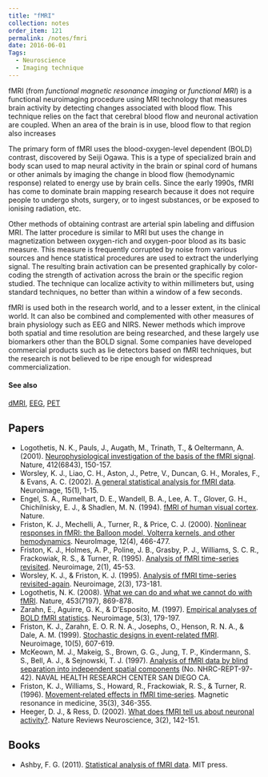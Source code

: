 ```yaml
---
title: "fMRI"
collection: notes
order_item: 121
permalink: /notes/fmri
date: 2016-06-01
Tags:
  - Neuroscience
  - Imaging technique
---
```


fMRI (from *functional magnetic resonance imaging* or *functional MRI*) is a functional neuroimaging procedure using MRI technology that measures brain activity by detecting changes associated with blood flow. This technique relies on the fact that cerebral blood flow and neuronal activation are coupled. When an area of the brain is in use, blood flow to that region also increases

The primary form of fMRI uses the blood-oxygen-level dependent (BOLD) contrast, discovered by Seiji Ogawa. This is a type of specialized brain and body scan used to map neural activity in the brain or spinal cord of humans or other animals by imaging the change in blood flow (hemodynamic response) related to energy use by brain cells. Since the early 1990s, fMRI has come to dominate brain mapping research because it does not require people to undergo shots, surgery, or to ingest substances, or be exposed to ionising radiation, etc.

Other methods of obtaining contrast are arterial spin labeling and diffusion MRI. The latter procedure is similar to MRI but uses the change in magnetization between oxygen-rich and oxygen-poor blood as its basic measure. This measure is frequently corrupted by noise from various sources and hence statistical procedures are used to extract the underlying signal. The resulting brain activation can be presented graphically by color-coding the strength of activation across the brain or the specific region studied. The technique can localize activity to within millimeters but, using standard techniques, no better than within a window of a few seconds.

fMRI is used both in the research world, and to a lesser extent, in the clinical world. It can also be combined and complemented with other measures of brain physiology such as EEG and NIRS. Newer methods which improve both spatial and time resolution are being researched, and these largely use biomarkers other than the BOLD signal. Some companies have developed commercial products such as lie detectors based on fMRI techniques, but the research is not believed to be ripe enough for widespread commercialization.


#### See also
[dMRI](/notes/dmri), [EEG](/notes/eeg), [PET](/notes/pet)




## Papers
* Logothetis, N. K., Pauls, J., Augath, M., Trinath, T., & Oeltermann, A. (2001). [Neurophysiological investigation of the basis of the fMRI signal](http://www.nature.com/nature/journal/v412/n6843/full/412150a0.html). Nature, 412(6843), 150-157.
* Worsley, K. J., Liao, C. H., Aston, J., Petre, V., Duncan, G. H., Morales, F., & Evans, A. C. (2002). [A general statistical analysis for fMRI data](http://citeseerx.ist.psu.edu/viewdoc/download?doi=10.1.1.93.3431&rep=rep1&type=pdf). Neuroimage, 15(1), 1-15.
* Engel, S. A., Rumelhart, D. E., Wandell, B. A., Lee, A. T., Glover, G. H., Chichilnisky, E. J., & Shadlen, M. N. (1994). [fMRI of human visual cortex](http://psycnet.apa.org/psycinfo/1995-00647-001). Nature.
* Friston, K. J., Mechelli, A., Turner, R., & Price, C. J. (2000). [Nonlinear responses in fMRI: the Balloon model, Volterra kernels, and other hemodynamics](http://invibe.net/biblio_database_dyva/woda/data/att/a080.file.pdf). NeuroImage, 12(4), 466-477.
* Friston, K. J., Holmes, A. P., Poline, J. B., Grasby, P. J., Williams, S. C. R., Frackowiak, R. S., & Turner, R. (1995). [Analysis of fMRI time-series revisited](https://www.researchgate.net/profile/Karl_Friston/publication/222460837_Analysis_of_fMRI_Time-Series_Revisited/links/0fcfd51192859e11d0000000.pdf). Neuroimage, 2(1), 45-53.
* Worsley, K. J., & Friston, K. J. (1995). [Analysis of fMRI time-series revisited-again](http://chic.pbworks.com/f/Warsley+%26+Friston,+1995+Analysis+fMRi+revisited+Again.pdf). Neuroimage, 2(3), 173-181.
* Logothetis, N. K. (2008). [What we can do and what we cannot do with fMRI](http://www.nature.com/nature/journal/v453/n7197/full/nature06976.html). Nature, 453(7197), 869-878.
* Zarahn, E., Aguirre, G. K., & D'Esposito, M. (1997). [Empirical analyses of BOLD fMRI statistics](http://citeseerx.ist.psu.edu/viewdoc/download?doi=10.1.1.420.2797&rep=rep1&type=pdf). Neuroimage, 5(3), 179-197.
* Friston, K. J., Zarahn, E. O. R. N. A., Josephs, O., Henson, R. N. A., & Dale, A. M. (1999). [Stochastic designs in event-related fMRI](http://gablab.mit.edu/downloads/friston_stochastic.1999.pdf). Neuroimage, 10(5), 607-619.
* McKeown, M. J., Makeig, S., Brown, G. G., Jung, T. P., Kindermann, S. S., Bell, A. J., & Sejnowski, T. J. (1997). [Analysis of fMRI data by blind separation into independent spatial components](http://www.dtic.mil/cgi-bin/GetTRDoc?AD=ADA460194) (No. NHRC-REPT-97-42). NAVAL HEALTH RESEARCH CENTER SAN DIEGO CA.
* Friston, K. J., Williams, S., Howard, R., Frackowiak, R. S., & Turner, R. (1996). [Movement‐related effects in fMRI time‐series](https://www.researchgate.net/profile/Karl_Friston/publication/224880006_Movement-related_effects_in_fMRI_time-series/links/00b7d525c2e961c8af000000.pdf). Magnetic resonance in medicine, 35(3), 346-355.
* Heeger, D. J., & Ress, D. (2002). [What does fMRI tell us about neuronal activity?](http://www.nature.com/nrn/journal/v3/n2/full/nrn730.html). Nature Reviews Neuroscience, 3(2), 142-151.


## Books
* Ashby, F. G. (2011). [Statistical analysis of fMRI data](https://www.goodreads.com/book/show/10900709-statistical-analysis-of-fmri-data). MIT press.


